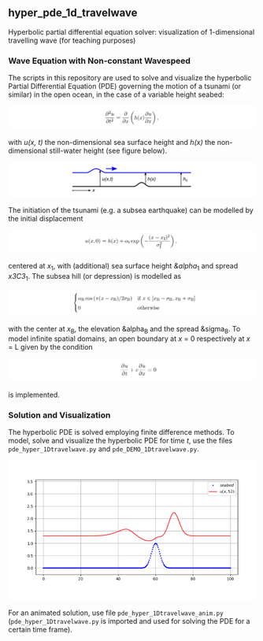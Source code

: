 ## hyper_pde_1d_travelwave

Hyperbolic partial differential equation solver: visualization of 1-dimensional travelling wave (for teaching purposes)



### Wave Equation with Non-constant Wavespeed

The scripts in this repository are used to solve and visualize the hyperbolic Partial Differential Equation (PDE) governing the motion of a tsunami (or similar) in the open
ocean, in the case of a variable height seabed:  

![Wave equation with non-constant wavespeed](data/formula_1.png)  

with *u(x, t)* the non-dimensional sea surface height and *h(x)* the non-dimensional still-water height (see figure below).  

![Sea surface and still-water height](data/figure_1.png)  

The initiation of the tsunami (e.g. a subsea earthquake) can be modelled by the initial displacement  

![Initiation of tsunami](data/formula_2.png)  

centered at *x*<sub>1</sub>, with (additional) sea surface height <i>&alpha</i><sub>1</sub> and spread <i>x3C3</i><sub>1</sub>. The subsea hill (or depression) is modelled as  

![Subsea hill](data/formula_3.png)  

with the center at *x*<sub>B</sub>, the elevation &alpha<sub>B</sub> and the spread &sigma<sub>B</sub>. To model infinite spatial domains, an open boundary at *x* = 0 respectively at *x* = L given by the condition  

![Open boundary](data/formula_4.png)  

is implemented.  



### Solution and Visualization

The hyperbolic PDE is solved employing finite difference methods. To model, solve and visualize the hyperbolic PDE for time *t*, use the files `pde_hyper_1Dtravelwave.py` and `pde_DEMO_1Dtravelwave.py`.  

![Solution for time t](data/figure_2.png)  

For an animated solution, use file `pde_hyper_1Dtravelwave_anim.py` (`pde_hyper_1Dtravelwave.py` is imported and used for solving the PDE for a certain time frame).


